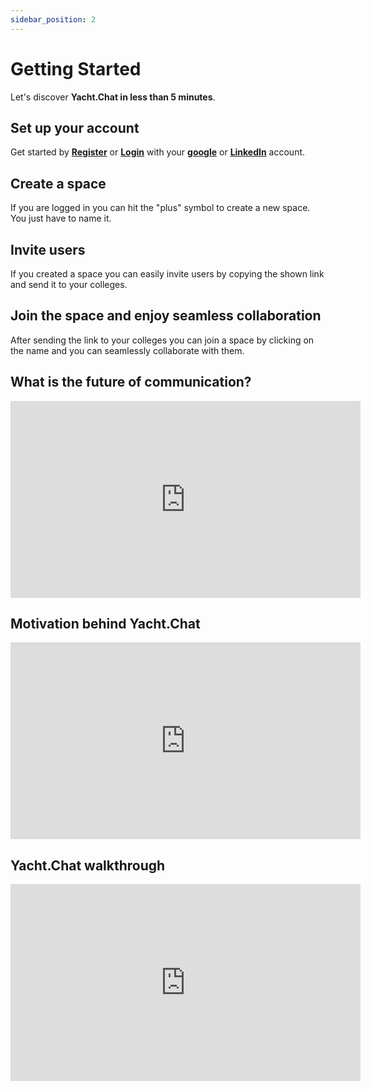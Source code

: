 ```yaml
---
sidebar_position: 2
---
```


# Getting Started

Let's discover **Yacht.Chat in less than 5 minutes**.

## Set up your account

Get started by **[Register](https://auth.yacht.chat/auth/realms/Application/login-actions/registration?client_id=frontend&tab_id=rm-s9SHoB88)** or **[Login](https://auth.yacht.chat/auth/realms/Application/login-actions/authenticate?execution=d4bbb8ef-9938-41ff-9b96-2fab03598084&client_id=frontend&tab_id=rm-s9SHoB88)** with your **[google](https://auth.yacht.chat/auth/realms/Application/broker/google/login?client_id=frontend&tab_id=rm-s9SHoB88&session_code=CVxVI5BcfRGJV9NLJPCm1hwQ2-YoO2uq8afQcB7eM0c)** or **[LinkedIn](https://auth.yacht.chat/auth/realms/Application/broker/linkedin/login?client_id=frontend&tab_id=rm-s9SHoB88&session_code=CVxVI5BcfRGJV9NLJPCm1hwQ2-YoO2uq8afQcB7eM0c)** account.

## Create a space

If you are logged in you can hit the "plus" symbol to create a new space. You just have to name it.

## Invite users

If you created a space you can easily invite users by copying the shown link and send it to your colleges. 

## Join the space and enjoy seamless collaboration

After sending the link to your colleges you can join a space by clicking on the name and you can seamlessly collaborate with them.

## What is the future of communication?

<iframe width="560" height="315" src="https://www.youtube.com/embed/CN1HuE_Yalo" title="YouTube video player" frameborder="0" allow="accelerometer; autoplay; clipboard-write; encrypted-media; gyroscope; picture-in-picture" allowfullscreen></iframe>

## Motivation behind Yacht.Chat

<iframe width="560" height="315" src="https://www.youtube.com/embed/XbsEGhxtfh8" title="YouTube video player" frameborder="0" allow="accelerometer; autoplay; clipboard-write; encrypted-media; gyroscope; picture-in-picture" allowfullscreen></iframe>


## Yacht.Chat walkthrough

<iframe width="560" height="315" src="https://www.youtube.com/embed/awFxmewPixU" title="YouTube video player" frameborder="0" allow="accelerometer; autoplay; clipboard-write; encrypted-media; gyroscope; picture-in-picture" allowfullscreen></iframe>